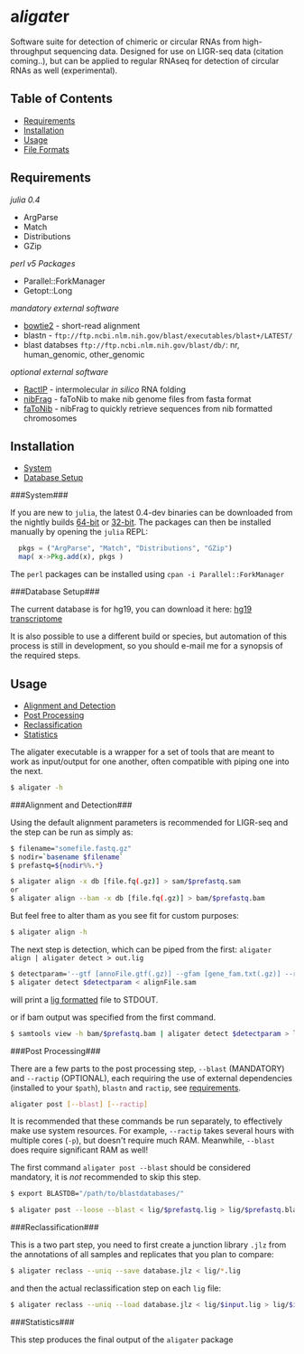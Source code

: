a<em>ligate</em>r
=================

Software suite for detection of chimeric or circular RNAs from high-throughput sequencing data.
Designed for use on LIGR-seq data (citation coming..), but can be applied to regular RNAseq for
detection of circular RNAs as well (experimental).

Table of Contents
-----------------

- [Requirements](#requirements)
- [Installation](#installation)
- [Usage](#usage)
- [File Formats](#file-formats)

Requirements
------------

_julia 0.4_
 * ArgParse
 * Match
 * Distributions
 * GZip

_perl v5 Packages_
 * Parallel::ForkManager
 * Getopt::Long

_mandatory external software_
 * [bowtie2](http://bowtie-bio.sourceforge.net/bowtie2/manual.shtml) - short-read alignment
 * blastn - `ftp://ftp.ncbi.nlm.nih.gov/blast/executables/blast+/LATEST/`
 * blast databses `ftp://ftp.ncbi.nlm.nih.gov/blast/db/`: nr, human_genomic, other_genomic 

_optional external software_
 * [RactIP](http://rtips.dna.bio.keio.ac.jp/ractip/) - intermolecular _in silico_ RNA folding
 * [nibFrag](http://hgdownload.soe.ucsc.edu/admin/exe/) - faToNib to make nib genome files from fasta format
 * [faToNib](http://hgdownload.soe.ucsc.edu/admin/exe/) - nibFrag to quickly retrieve sequences from nib formatted chromosomes
 

Installation
------------

- [System](#system)
- [Database Setup](#database-setup)

###System###

If you are new to `julia`, the latest 0.4-dev binaries can be downloaded from the nightly builds [64-bit](https://status.julialang.org/download/linux-x86_64) or [32-bit](https://status.julialang.org/download/linux-i686).  The packages can then be installed manually by opening the `julia` REPL:
```julia
  pkgs = ("ArgParse", "Match", "Distributions", "GZip")
  map( x->Pkg.add(x), pkgs ) 
```
The `perl` packages can be installed using `cpan -i Parallel::ForkManager`

###Database Setup###

The current database is for hg19, you can download it here: [hg19 transcriptome](http://google.com)

It is also possible to use a different build or species, but automation of this process is still in development, so you should e-mail me for a synopsis of the required steps.  


Usage
-----

- [Alignment and Detection](#alignment-and-detection)
- [Post Processing](#post-processing)
- [Reclassification](#reclassification)
- [Statistics](#statistics)

The aligater executable is a wrapper for a set of tools that are meant to work
as input/output for one another, often compatible with piping one into the next.
```bash
$ aligater -h

```

###Alignment and Detection###

Using the default alignment parameters is recommended for LIGR-seq and the step
can be run as simply as:
```bash
$ filename="somefile.fastq.gz"
$ nodir=`basename $filename`
$ prefastq=${nodir%%.*}

$ aligater align -x db [file.fq(.gz)] > sam/$prefastq.sam
or
$ aligater align --bam -x db [file.fq(.gz)] > bam/$prefastq.bam
```

But feel free to alter tham as you see fit for custom purposes:
```bash
$ aligater align -h
```

The next step is detection, which can be piped from the first: `aligater align | aligater detect > out.lig`
```bash
$ detectparam='--gtf [annoFile.gtf(.gz)] --gfam [gene_fam.txt(.gz)] --rmsk [maskerFile.bed(.gz)]'
$ aligater detect $detectparam < alignFile.sam
```
will print a [lig formatted](#file-formats) file to STDOUT.

or if bam output was specified from the first command.
```bash
$ samtools view -h bam/$prefastq.bam | aligater detect $detectparam > lig/$prefastq.lig
```

###Post Processing###

There are a few parts to the post processing step, `--blast` (MANDATORY) and `--ractip` (OPTIONAL), each requiring the use of external dependencies (installed to your `$path`), `blastn` and `ractip`, see [requirements](#requirements).

```bash
aligater post [--blast] [--ractip]
```

It is recommended that these commands be run separately, to effectively make use system resources. For example, `--ractip` takes several hours with multiple cores (`-p`), but doesn't require much RAM.  Meanwhile, `--blast` does require significant RAM as well!

The first command `aligater post --blast` should be considered mandatory, it is *not* recommended to skip this step.
```bash
$ export BLASTDB="/path/to/blastdatabases/"

$ aligater post --loose --blast < lig/$prefastq.lig > lig/$prefastq.blast.lig
```

###Reclassification###

This is a two part step, you need to first create a junction library `.jlz` from the
annotations of all samples and replicates that you plan to compare:
```bash
$ aligater reclass --uniq --save database.jlz < lig/*.lig
```

and then the actual reclassification step on each `lig` file:
```bash
$ aligater reclass --uniq --load database.jlz < lig/$input.lig > lig/$input.reclass.lig
```

###Statistics###

This step produces the final output of the `aligater` package


